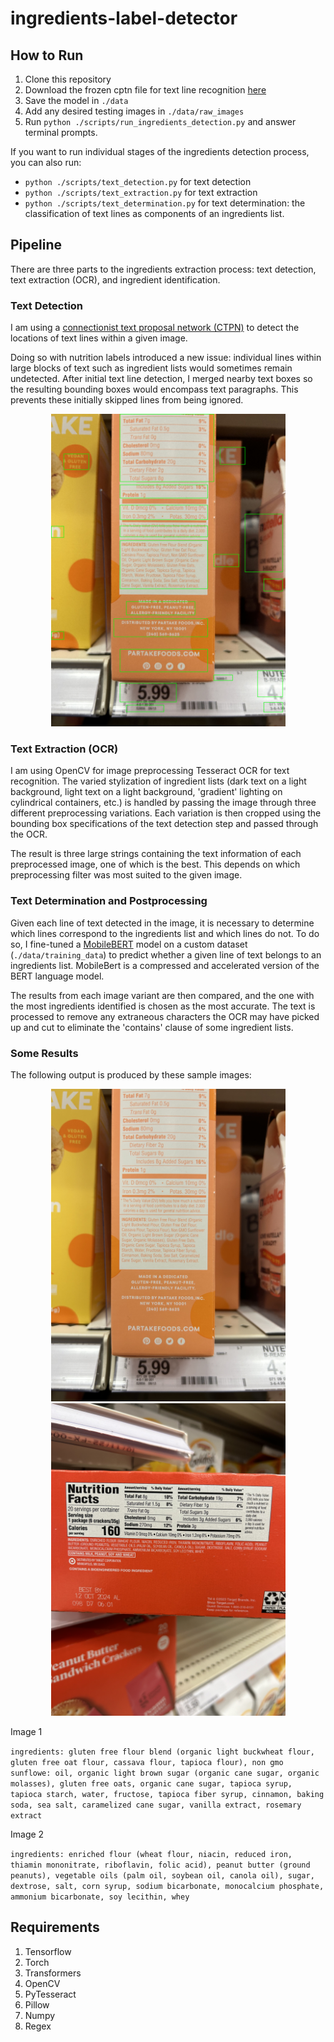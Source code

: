 # ingredients-label-detector

## How to Run

1. Clone this repository
2. Download the frozen cptn file for text line recognition <a href="https://github.com/eragonruan/text-detection-ctpn/releases/download/untagged-48d74c6337a71b6b5f87/ctpn.pb">here</a>
3. Save the model in `./data`
4. Add any desired testing images in `./data/raw_images`
4. Run `python ./scripts/run_ingredients_detection.py` and answer terminal
   prompts.

If you want to run individual stages of the ingredients detection process, you can
also run: 
- `python ./scripts/text_detection.py` for text detection
- `python ./scripts/text_extraction.py` for text extraction
- `python ./scripts/text_determination.py` for text determination: the classification of text lines as
  components of an ingredients list.

## Pipeline

There are three parts to the ingredients extraction process: text detection, 
text extraction (OCR), and ingredient identification.

### Text Detection

I am using a <a
href="https://github.com/eragonruan/text-detection-ctpn">connectionist text
proposal network (CTPN)</a> to detect the locations of text lines within a
given image.

Doing so with nutrition labels introduced a new issue: individual lines within large
blocks of text such as ingredient lists would sometimes remain undetected. After
initial text line detection, I merged nearby text
boxes so the resulting bounding boxes would encompass text paragraphs. This
prevents these initially skipped lines from being ignored.

<p align="center">
<img src="./data/bounded_images/sample_1.jpeg" height=500px>
</p>

### Text Extraction (OCR)

I am using OpenCV for image preprocessing Tesseract OCR for text
recognition. The varied stylization of ingredient lists (dark text on a light background,
light text on a light background, 'gradient' lighting on cylindrical containers, etc.)
is handled by passing the image through three different preprocessing variations.
Each variation is then cropped using the bounding box specifications of the
text detection step and passed through the OCR.

The result is three large strings containing the text information of each
preprocessed image, one of which is the best. This depends on which
preprocessing filter was most suited to the given image.

### Text Determination and Postprocessing

Given each line of text detected in the image, it is necessary to determine which
lines correspond to the ingredients list and which lines do not. To do so, I
fine-tuned a <a
href="https://huggingface.co/docs/transformers/en/model_doc/mobilebert">MobileBERT</a>
model on a custom dataset (`./data/training_data`) to predict whether a given
line of text belongs to an ingredients list. MobileBert is a compressed and
accelerated version of the BERT language model.

The results from each image variant are then compared, and the one with the
most ingredients identified is chosen as the most accurate. The text is processed to remove any extraneous characters the OCR may have picked up and cut to eliminate the 'contains' clause of some ingredient lists.

### Some Results

The following output is produced by these sample images: 

<p align="center">
<img src="./data/raw_images/sample_1.jpeg" height=500px> <img src="./data/raw_images/sample_2.jpeg" height=500px>
</p>

Image 1

`ingredients: gluten free flour blend (organic light buckwheat flour, gluten free oat flour, cassava flour, tapioca flour), non gmo sunflowe: oil, organic light brown sugar (organic cane sugar, organic molasses), gluten free oats, organic cane sugar, tapioca syrup, tapioca starch, water, fructose, tapioca fiber syrup, cinnamon, baking soda, sea salt, caramelized cane sugar, vanilla extract, rosemary extract`

Image 2

`ingredients: enriched flour (wheat flour, niacin, reduced iron, thiamin mononitrate, riboflavin, folic acid), peanut butter (ground peanuts), vegetable oils (palm oil, soybean oil, canola oil), sugar, dextrose, salt, corn syrup, sodium bicarbonate, monocalcium phosphate, ammonium bicarbonate, soy lecithin, whey`

## Requirements

1. Tensorflow
2. Torch
3. Transformers
4. OpenCV
5. PyTesseract
6. Pillow
7. Numpy
8. Regex
